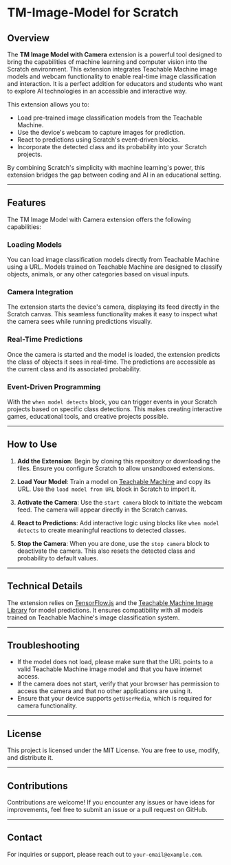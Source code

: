 # TM-Image-Model for Scratch

## Overview
The **TM Image Model with Camera** extension is a powerful tool designed to bring the capabilities of machine learning and computer vision into the Scratch environment. This extension integrates Teachable Machine image models and webcam functionality to enable real-time image classification and interaction. It is a perfect addition for educators and students who want to explore AI technologies in an accessible and interactive way.

This extension allows you to:
- Load pre-trained image classification models from the Teachable Machine.
- Use the device's webcam to capture images for prediction.
- React to predictions using Scratch's event-driven blocks.
- Incorporate the detected class and its probability into your Scratch projects.

By combining Scratch's simplicity with machine learning's power, this extension bridges the gap between coding and AI in an educational setting.

---

## Features
The TM Image Model with Camera extension offers the following capabilities:

### Loading Models
You can load image classification models directly from Teachable Machine using a URL. Models trained on Teachable Machine are designed to classify objects, animals, or any other categories based on visual inputs.

### Camera Integration
The extension starts the device's camera, displaying its feed directly in the Scratch canvas. This seamless functionality makes it easy to inspect what the camera sees while running predictions visually.

### Real-Time Predictions
Once the camera is started and the model is loaded, the extension predicts the class of objects it sees in real-time. The predictions are accessible as the current class and its associated probability.

### Event-Driven Programming
With the `when model detects` block, you can trigger events in your Scratch projects based on specific class detections. This makes creating interactive games, educational tools, and creative projects possible.

---

## How to Use
1. **Add the Extension**:
   Begin by cloning this repository or downloading the files. Ensure you configure Scratch to allow unsandboxed extensions.

2. **Load Your Model**:
   Train a model on [Teachable Machine](https://teachablemachine.withgoogle.com/) and copy its URL. Use the `load model from URL` block in Scratch to import it.

3. **Activate the Camera**:
   Use the `start camera` block to initiate the webcam feed. The camera will appear directly in the Scratch canvas.

4. **React to Predictions**:
   Add interactive logic using blocks like `when model detects` to create meaningful reactions to detected classes.

5. **Stop the Camera**:
   When you are done, use the `stop camera` block to deactivate the camera. This also resets the detected class and probability to default values.

---

## Technical Details
The extension relies on [TensorFlow.js](https://www.tensorflow.org/js) and the [Teachable Machine Image Library](https://github.com/googlecreativelab/teachablemachine-community) for model predictions. It ensures compatibility with all models trained on Teachable Machine's image classification system.

---

## Troubleshooting
- If the model does not load, please make sure that the URL points to a valid Teachable Machine image model and that you have internet access.
- If the camera does not start, verify that your browser has permission to access the camera and that no other applications are using it.
- Ensure that your device supports `getUserMedia`, which is required for camera functionality.

---

## License
This project is licensed under the MIT License. You are free to use, modify, and distribute it.

---

## Contributions
Contributions are welcome! If you encounter any issues or have ideas for improvements, feel free to submit an issue or a pull request on GitHub.

---

## Contact
For inquiries or support, please reach out to `your-email@example.com`.
